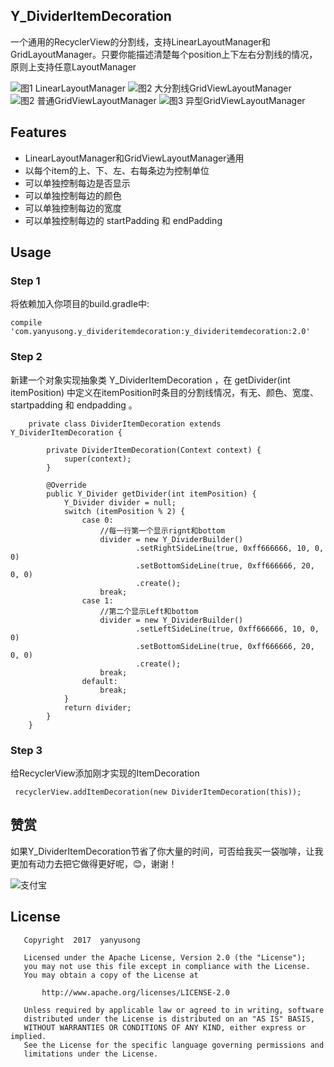 

## Y_DividerItemDecoration 

一个通用的RecyclerView的分割线，支持LinearLayoutManager和GridLayoutManager。只要你能描述清楚每个position上下左右分割线的情况，原则上支持任意LayoutManager

![图1 LinearLayoutManager](https://user-gold-cdn.xitu.io/2017/6/14/6c979a19471443841aa4cfbfc1f7ff3f?imageView2/0/w/500/h/1000/format/jpg/q/90|imageslim)
![图2 大分割线GridViewLayoutManager](https://user-gold-cdn.xitu.io/2017/6/14/626b8aced50a6439ab3ae4194e6f6ea0?imageView2/0/w/500/h/1000/format/jpg/q/90|imageslim)
![图2 普通GridViewLayoutManager](https://user-gold-cdn.xitu.io/2017/6/14/4996020282b47b8a74208a7d192b37cc?imageView2/0/w/500/h/1000/format/jpg/q/90|imageslim)
![图3 异型GridViewLayoutManager](https://user-gold-cdn.xitu.io/2017/6/14/45ac2f0407bc3ac4975a4369f2382459?imageView2/0/w/500/h/1000/format/jpg/q/90|imageslim)
## Features
- LinearLayoutManager和GridViewLayoutManager通用
- 以每个item的上、下、左、右每条边为控制单位
- 可以单独控制每边是否显示
- 可以单独控制每边的颜色
- 可以单独控制每边的宽度
- 可以单独控制每边的 startPadding 和 endPadding

## Usage

### Step 1
将依赖加入你项目的build.gradle中:

```
compile 'com.yanyusong.y_divideritemdecoration:y_divideritemdecoration:2.0'
```

### Step 2
新建一个对象实现抽象类 Y_DividerItemDecoration ，在 getDivider(int itemPosition) 中定义在itemPosition时条目的分割线情况，有无、颜色、宽度、startpadding 和 endpadding 。

```
    private class DividerItemDecoration extends Y_DividerItemDecoration {

        private DividerItemDecoration(Context context) {
            super(context);
        }

        @Override
        public Y_Divider getDivider(int itemPosition) {
            Y_Divider divider = null;
            switch (itemPosition % 2) {
                case 0:
                    //每一行第一个显示rignt和bottom
                    divider = new Y_DividerBuilder()
                            .setRightSideLine(true, 0xff666666, 10, 0, 0)
                            .setBottomSideLine(true, 0xff666666, 20, 0, 0)
                            .create();
                    break;
                case 1:
                    //第二个显示Left和bottom
                    divider = new Y_DividerBuilder()
                            .setLeftSideLine(true, 0xff666666, 10, 0, 0)
                            .setBottomSideLine(true, 0xff666666, 20, 0, 0)
                            .create();
                    break;
                default:
                    break;
            }
            return divider;
        }
    }
```
    
### Step 3

给RecyclerView添加刚才实现的ItemDecoration

```
 recyclerView.addItemDecoration(new DividerItemDecoration(this));
```
## 赞赏

如果Y_DividerItemDecoration节省了你大量的时间，可否给我买一袋咖啡，让我更加有动力去把它做得更好呢，:blush:，谢谢！

![支付宝](https://user-gold-cdn.xitu.io/2017/6/14/48365047622b886792252d664702de31)

## License

```
   Copyright  2017  yanyusong
   
   Licensed under the Apache License, Version 2.0 (the "License");
   you may not use this file except in compliance with the License.
   You may obtain a copy of the License at

       http://www.apache.org/licenses/LICENSE-2.0

   Unless required by applicable law or agreed to in writing, software
   distributed under the License is distributed on an "AS IS" BASIS,
   WITHOUT WARRANTIES OR CONDITIONS OF ANY KIND, either express or implied.
   See the License for the specific language governing permissions and
   limitations under the License.
```


